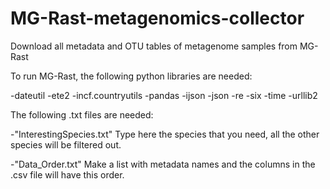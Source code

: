 # MG-Rast-metagenomics-collector
Download all metadata and OTU tables of metagenome samples from MG-Rast

To run MG-Rast, the following python libraries are needed: 

-dateutil -ete2 -incf.countryutils -pandas -ijson -json -re -six -time -urllib2 

The following .txt files are needed:


-"InterestingSpecies.txt" Type here the species that you need, all the other species will be filtered out.


-"Data_Order.txt" Make a list with metadata names and the columns in the .csv file will have this order.
